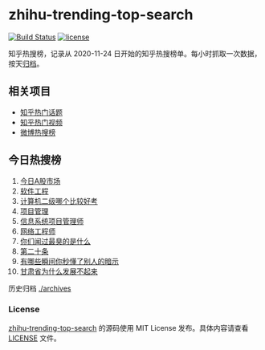 # zhihu-trending-top-search

[![Build Status](https://github.com/justjavac/zhihu-trending-top-search/workflows/ci/badge.svg?branch=main)](https://github.com/justjavac/zhihu-trending-top-search/actions)
[![license](https://img.shields.io/github/license/justjavac/zhihu-trending-top-search)](https://github.com/justjavac/zhihu-trending-top-search/blob/main/LICENSE)

知乎热搜榜，记录从 2020-11-24 日开始的知乎热搜榜单。每小时抓取一次数据，按天[归档](./archives)。

## 相关项目

- [知乎热门话题](https://github.com/justjavac/zhihu-trending-hot-questions)
- [知乎热门视频](https://github.com/justjavac/zhihu-trending-hot-video)
- [微博热搜榜](https://github.com/justjavac/weibo-trending-hot-search)

## 今日热搜榜

<!-- BEGIN -->
<!-- 最后更新时间 Sun Feb 25 2024 08:37:00 GMT+0800 (China Standard Time) -->

1. [今日A股市场](https://www.zhihu.com/search?q=%E4%BB%8A%E6%97%A5A%E8%82%A1%E5%B8%82%E5%9C%BA)
1. [软件工程](https://www.zhihu.com/search?q=%E8%BD%AF%E4%BB%B6%E5%B7%A5%E7%A8%8B)
1. [计算机二级哪个比较好考](https://www.zhihu.com/search?q=%E8%AE%A1%E7%AE%97%E6%9C%BA%E4%BA%8C%E7%BA%A7%E5%93%AA%E4%B8%AA%E6%AF%94%E8%BE%83%E5%A5%BD%E8%80%83)
1. [项目管理](https://www.zhihu.com/search?q=%E9%A1%B9%E7%9B%AE%E7%AE%A1%E7%90%86)
1. [信息系统项目管理师](https://www.zhihu.com/search?q=%E4%BF%A1%E6%81%AF%E7%B3%BB%E7%BB%9F%E9%A1%B9%E7%9B%AE%E7%AE%A1%E7%90%86%E5%B8%88)
1. [网络工程师](https://www.zhihu.com/search?q=%E7%BD%91%E7%BB%9C%E5%B7%A5%E7%A8%8B%E5%B8%88)
1. [你们闻过最臭的是什么](https://www.zhihu.com/search?q=%E4%BD%A0%E4%BB%AC%E9%97%BB%E8%BF%87%E6%9C%80%E8%87%AD%E7%9A%84%E6%98%AF%E4%BB%80%E4%B9%88)
1. [第二十条](https://www.zhihu.com/search?q=%E7%AC%AC%E4%BA%8C%E5%8D%81%E6%9D%A1)
1. [有哪些瞬间你秒懂了别人的暗示](https://www.zhihu.com/search?q=%E6%9C%89%E5%93%AA%E4%BA%9B%E7%9E%AC%E9%97%B4%E4%BD%A0%E7%A7%92%E6%87%82%E4%BA%86%E5%88%AB%E4%BA%BA%E7%9A%84%E6%9A%97%E7%A4%BA)
1. [甘肃省为什么发展不起来](https://www.zhihu.com/search?q=%E7%94%98%E8%82%83%E7%9C%81%E4%B8%BA%E4%BB%80%E4%B9%88%E5%8F%91%E5%B1%95%E4%B8%8D%E8%B5%B7%E6%9D%A5)

<!-- END -->

历史归档 [./archives](./archives)

### License

[zhihu-trending-top-search](https://github.com/justjavac/zhihu-trending-top-search) 的源码使用 MIT License
发布。具体内容请查看 [LICENSE](./LICENSE) 文件。
